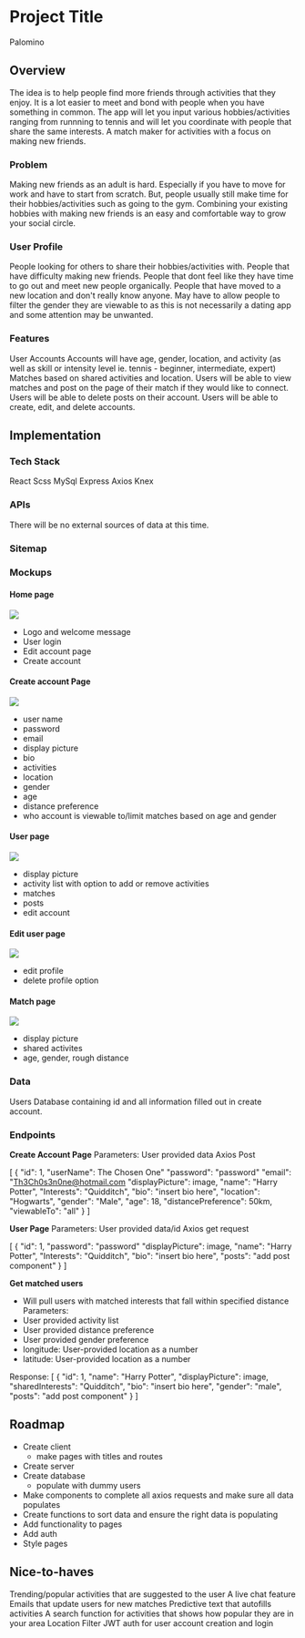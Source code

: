 # Project Title

Palomino

## Overview

The idea is to help people find more friends through activities that they enjoy. It is a lot easier to meet and bond with people when you have something in common. The app will let you input various hobbies/activities ranging from runnning to tennis and will let you coordinate with people that share the same interests. A match maker for activities with a focus on making new friends.


### Problem

Making new friends as an adult is hard. Especially if you have to move for work and have to start from scratch. But, people usually still make time for their hobbies/activities such as going to the gym. Combining your existing hobbies with making new friends is an easy and comfortable way to grow your social circle. 

### User Profile

People looking for others to share their hobbies/activities with.
People that have difficulty making new friends.
People that dont feel like they have time to go out and meet new people organically.
People that have moved to a new location and don't really know anyone.
May have to allow people to filter the gender they are viewable to as this is not necessarily a dating app and some attention may be unwanted.

### Features

User Accounts
Accounts will have age, gender, location, and activity (as well as skill or intensity level ie. tennis - beginner, intermediate, expert)
Matches based on shared activities and location.
Users will be able to view matches and post on the page of their match if they would like to connect.
Users will be able to delete posts on their account.
Users will be able to create, edit, and delete accounts.


## Implementation

### Tech Stack

React
Scss
MySql
Express
Axios
Knex

### APIs

There will be no external sources of data at this time.

### Sitemap

### Mockups


#### Home page
![](./images/PalominoHomePage-1.png)
- Logo and welcome message
- User login
- Edit account page
- Create account

#### Create account Page
![](./images/PalominoCreateAccount-1.png)
- user name
- password
- email
- display picture
- bio
- activities
- location
- gender
- age
- distance preference
- who account is viewable to/limit matches based on age and gender

#### User page
![](./images/UpdatedPalominoUserPage.png)
- display picture
- activity list with option to add or remove activities
- matches
- posts
- edit account

#### Edit user page
![](./images/UpdatedPalominoEditProfilePage.png)
- edit profile
- delete profile option

#### Match page
![](./images/PalominoMatchPage-1.png)
- display picture
- shared activites
- age, gender, rough distance





### Data

Users Database containing id and all information filled out in create account.

### Endpoints

**Create Account Page**
Parameters:
User provided data
Axios Post

[
    {
        "id": 1,
        "userName": The Chosen One"
        "password": "password"
        "email": "Th3Ch0s3n0ne@hotmail.com
        "displayPicture": image,
        "name": "Harry Potter",
        "Interests": "Quidditch",
        "bio": "insert bio here",
        "location": "Hogwarts",
        "gender": "Male",
        "age": 18,
        "distancePreference": 50km,
        "viewableTo": "all"
    }
]


**User Page**
Parameters:
User provided data/id
Axios get request

[
    {
        "id": 1,
        "password": "password"
        "displayPicture": image,
        "name": "Harry Potter",
        "Interests": "Quidditch",
        "bio": "insert bio here",
        "posts": "add post component"
    }
]

**Get matched users**
- Will pull users with matched interests that fall within specified distance
Parameters:
- User provided activity list
- User provided distance preference
- User provided gender preference
- longitude: User-provided location as a number
- latitude: User-provided location as a number

Response:
[
    {
        "id": 1,
        "name": "Harry Potter",
        "displayPicture": image,
        "sharedInterests": "Quidditch",
        "bio": "insert bio here",
        "gender": "male",
        "posts": "add post component"
    }
]

## Roadmap

- Create client
    - make pages with titles and routes
- Create server
- Create database
    - populate with dummy users
- Make components to complete all axios requests and make sure all data populates
- Create functions to sort data and ensure the right data is populating
- Add functionality to pages
- Add auth
- Style pages

## Nice-to-haves

Trending/popular activities that are suggested to the user
A live chat feature
Emails that update users for new matches 
Predictive text that autofills activities
A search function for activities that shows how popular they are in your area
Location Filter
JWT auth for user account creation and login


